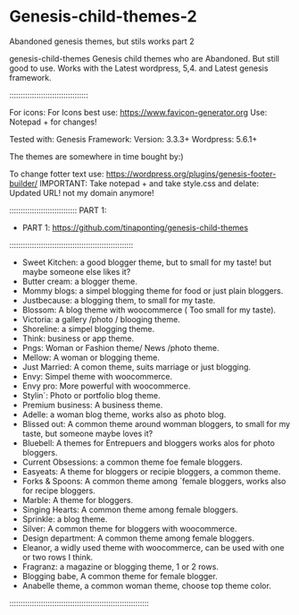 # Genesis-child-themes-2
Abandoned genesis themes, but stils works part 2

genesis-child-themes
Genesis child themes who are Abandoned. But still good to use. Works with the Latest wordpress, 5,4. and Latest genesis framework.



:::::::::::::::::::::::::::::::::::


For icons: For Icons best use: https://www.favicon-generator.org Use: Notepad + for changes!

Tested with: Genesis Framework: Version: 3.3.3+ Wordpress: 5.6.1+

The themes are somewhere in time bought by:)

To change fotter text use: https://wordpress.org/plugins/genesis-footer-builder/
IMPORTANT: Take notepad + and take style.css and delate: Updated URL! not my domain anymore!

::::::::::::::::::::::::::::::
PART 1:
 * PART 1: https://github.com/tinaponting/genesis-child-themes
 
:::::::::::::::::::::::::::::::::::::::::::::::::::::::

* Sweet Kitchen: a good blogger theme, but to small for my taste! but maybe someone else likes it?
* Butter cream: a blogger theme.
* Mommy blogs: a simpel blogging theme for food or just plain bloggers.
* Justbecause: a blogging them, to small for my taste.
* Blossom: A blog theme with woocommerce ( Too small for my taste).
* Victoria: a gallery /photo / blooging theme.
* Shoreline: a simpel blogging theme.
* Think: business or app theme.
* Pngs: Woman or  Fashion theme/ News /photo theme.
* Mellow: A  woman or blogging theme.
* Just Married: A comon theme, suits marriage or just blogging.
* Envy: Simpel theme with woocommerce.
* Envy pro: More powerful with woocommerce.
* Stylin´: Photo or portfolio blog theme.
* Premium business: A business theme.
* Adelle: a woman blog theme, works also as photo blog.
* Blissed out: A common theme around womman bloggers, to small for my taste, but someone maybe loves it?
* Bluebell: A themes for Entrepuers and bloggers works alos for photo bloggers.
* Current Obsessions: a common theme foe female bloggers.
* Easyeats: A theme for bloggers or recipie bloggers, a common theme.
* Forks & Spoons: A common theme among ´female bloggers, works also for recipe bloggers.
* Marble: A theme for bloggers.
* Singing Hearts: A common theme among female bloggers.
* Sprinkle: a blog theme.
* Silver: A common theme for bloggers with woocommerce.
* Design department: A common theme among female bloggers.
* Eleanor, a widly used theme with woocommerce, can be used with one or two rows I think.
* Fragranz: a magazine or blogging theme, 1 or 2 rows.
* Blogging babe, A common theme for female blogger.
* Anabelle theme, a common woman theme, choose top theme color.

::::::::::::::::::::::::::::::::::::::::::::::::::::::::::::::
